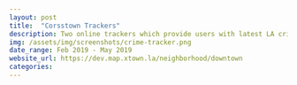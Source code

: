 ```yaml
---
layout: post
title:  "Corsstown Trackers"
description: Two online trackers which provide users with latest LA crime information in term of types and neighborhood
img: /assets/img/screenshots/crime-tracker.png
date_range: Feb 2019 - May 2019
website_url: https://dev.map.xtown.la/neighborhood/downtown
categories: 
---
```

